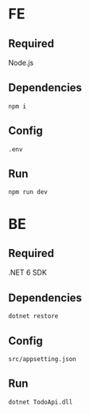 # FE

## Required
Node.js

## Dependencies
`npm i`

## Config
`.env`

## Run
`npm run dev`

# BE

## Required
.NET 6 SDK

## Dependencies
`dotnet restore`

## Config
`src/appsetting.json`

## Run
`dotnet TodoApi.dll`